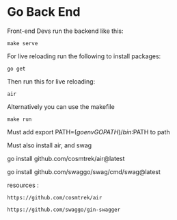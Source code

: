 # Go Back End



Front-end Devs run the backend like this:

    make serve



For live reloading run the following to install packages:
    
    go get

Then run this for live reloading: 
    
    air

Alternatively you can use the makefile
    
    make run


Must add export PATH=$(go env GOPATH)/bin:$PATH to path

Must also install air, and swag

go install github.com/cosmtrek/air@latest

go install github.com/swaggo/swag/cmd/swag@latest


resources : 
    
    https://github.com/cosmtrek/air

    https://github.com/swaggo/gin-swagger

